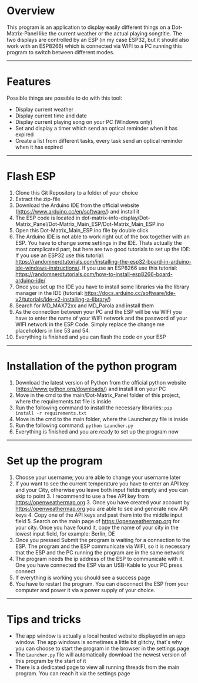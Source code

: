 # Overview

This program is an application to display easily different things on a Dot-Matrix-Panel like the current weather or the actual playing songtitle. 
The two displays are controlled by an ESP (in my case ESP32, but it should also work with an ESP8266) which is connected via WIFI to a PC running this program to switch between different modes.

---
# Features
Possible things are possible to do with this tool:
- Display current weather
- Display current time and date
- Display current playing song on your PC (Windows only)
- Set and display a timer which send an optical reminder when it has expired
- Create a list from different tasks, every task send an optical reminder when it has expired

---
# Flash ESP
1. Clone this Git Repository to a folder of your choice
2. Extract the zip-file
3. Download the Arduino IDE from the official website (https://www.arduino.cc/en/software/) and install it
4. The ESP code is located in dot-matrix-info-display/Dot-Matrix_Panel/Dot-Matrix_Main_ESP/Dot-Matrix_Main_ESP.ino
5. Open this Dot-Matrix_Main_ESP.ino file by double click
6. The Arduino IDE is not able to work right out of the box together with an ESP. You have to change some settings in the IDE. Thats actually the most complicated part, but here are two good tutorials to set up the IDE: If you use an ESP32 use this tutorial: https://randomnerdtutorials.com/installing-the-esp32-board-in-arduino-ide-windows-instructions/. If you use an ESP8266 use this tutorial: https://randomnerdtutorials.com/how-to-install-esp8266-board-arduino-ide/
7. Once you set up the IDE you have to install some libraries via the library manager in the IDE (tutorial: https://docs.arduino.cc/software/ide-v2/tutorials/ide-v2-installing-a-library/)
8. Search for MD_MAX72xx and MD_Parola and install them
9. As the connection between your PC and the ESP will be via WIFI you have to enter the name of your WIFI network and the password of your WIFI network in the ESP Code. Simply replace the change me placeholders in line 53 and 54.
10. Everything is finished and you can flash the code on your ESP

---
# Installation of the python program 
1. Download the latest version of Python from the official python website (https://www.python.org/downloads/) and install it on your PC
2. Move in the cmd to the main/Dot-Matrix_Panel folder of this project, where the requirements.txt file is inside
3. Run the following command to install the necessary libraries:
  `pip install -r requirements.txt`
4. Move in the cmd to the main folder, where the Launcher.py file is inside
5. Run the following command:
  `python Launcher.py`
6. Everything is finished and you are ready to set up the program now

---
# Set up the program
1. Choose your username; you are able to change your username later
2. If you want to see the current temperature you have to enter an API key and your City, otherwise you leave both input fields empty and you can skip to point 3. I recommend to use a free API key from https://openweathermap.org
   3. Once you have created your account by https://openweathermap.org you are able to see and generate new API keys
   4. Copy one of the API keys and past them into the middle input field
   5. Search on the main page of https://openweathermap.org for your city. Once you have found it, copy the name of your city in the lowest input field, for example: Berlin, DE
6. Once you pressed Submit the program is waiting for a connection to the ESP. The program and the ESP communicate via WIFI, so it is necessary that the ESP and the PC running the program are in the same network
7. The program needs the ip address of the ESP to communicate with it. One you have connected the ESP via an USB-Kable to your PC press connect
8. If everything is working you should see a success page
9. You have to restart the program. You can disconnect the ESP from your computer and power it via a power supply of your choice.

---
# Tips and tricks
- The app window is actually a local hosted website displayed in an app window. The app windows is sometimes a little bit glitchy, that´s why you can choose to start the program in the browser in the settings page
- The `Launcher.py` file will automatically download the newest version of this program by the start of it 
- There is a dedicated page to view all running threads from the main program. You can reach it via the settings page
